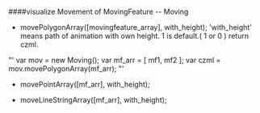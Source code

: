 ####visualize Movement of MovingFeature -- Moving

* movePolygonArray([movingfeature_array], with_height);
'with_height' means path of animation with own height. 1 is default.( 1 or 0 )
return czml.

"'
var mov = new Moving();
var mf_arr = [ mf1, mf2 ];
var czml = mov.movePolygonArray(mf_arr);
"'

* movePointArray([mf_arr], with_height);

* moveLineStringArray([mf_arr], with_height);


